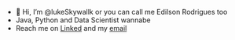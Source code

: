 - 👋 Hi, I’m @lukeSkywallk or you can call me Edilson Rodrigues too
- Java, Python and Data Scientist wannabe
- Reach me on [Linked](https://www.linkedin.com/in/edilson-rodrigues-438156138/) and my [email](mailto:edilson.w3g@gmail.com)

<!---
lukeSkywallk/lukeSkywallk is a ✨ special ✨ repository because its `README.md` (this file) appears on your GitHub profile.
You can click the Preview link to take a look at your changes.
--->
